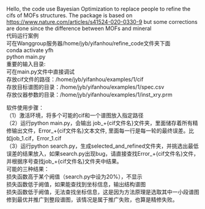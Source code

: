 Hello, the code use Bayesian Optimization to replace people to refine the cifs of MOFs structures. The package is based on https://www.nature.com/articles/s41524-020-0330-9 but some corrections are done since the difference between MOFs and mineral  
代码运行案例  
可在Wanggroup服务器/home/jyb/yifanhou/refine_code文件夹下面  
conda activate yfh  
python main.py  
重要的输入目录:  
可在main.py文件中直接调试  
存放cif文件的路径：/home/jyb/yifanhou/examples/1/cif  
存放目标谱图的目录：/home/jyb/yifanhou/examples/1/spec.csv  
存放仪器参数的目录：/home/jyb/yifanhou/examples/1/inst_xry.prm  

软件使用步骤：  
（1）激活环境，将多个可能的cif和一个谱图放入指定路径  
（2）运行python main.py，会输出 job_+{cif文件名}文件夹，里面储存着所有精修输出文件，Error_+{cif文件名}文本文件, 里面每一行是每一轮的最终误差。比如job_1.cif，Error_1.cif  
（3）运行python search.py，生成selected_and_refined文件夹，并挑选出最低误差的结果放入，如果search.py出现bug，请直接查找Error_+{cif文件名}文件，并根据序号查找job_+{cif文件名}文件夹中结果。  
可能的三种结果：  
损失函数高于某个阙值（search.py中设为20%），不显示  
损失函数低于阙值，如果能查找到坐标信息，输出结构谱图  
损失函数低于阙值，无法查找坐标信息，这是因为方法原理是选取其中一小段谱图修到最优并推广到整段谱图，该情况是属于推广失败，也算是精修失败。  
